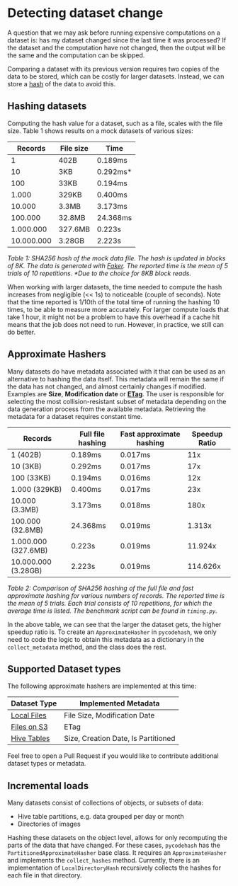 # Detecting dataset change

A question that we may ask before running expensive computations on a dataset is: has my dataset changed since the last time it was processed?
If the dataset and the computation have not changed, then the output will be the same and the computation can be skipped.

Comparing a dataset with its previous version requires two copies of the data to be stored, which can be costly for larger datasets.
Instead, we can store a [hash](https://en.wikipedia.org/wiki/Hash_function) of the data to avoid this.

## Hashing datasets

Computing the hash value for a dataset, such as a file, scales with the file size. Table 1 shows results on a mock datasets of various sizes:

| Records    | File size | Time     |
|------------|-----------|----------|
| 1          | 402B      | 0.189ms  |
| 10         | 3KB       | 0.292ms* |
| 100        | 33KB      | 0.194ms  |
| 1.000      | 329KB     | 0.400ms  |
| 10.000     | 3.3MB     | 3.173ms  |
| 100.000    | 32.8MB    | 24.368ms |
| 1.000.000  | 327.6MB   | 0.223s   |
| 10.000.000 | 3.28GB    | 2.223s   |

_Table 1: SHA256 hash of the mock data file. The hash is updated in blocks of 8K. The data is generated with [Faker](https://faker.readthedocs.io/en/master/index.html). The reported time is the mean of 5 trials of 10 repetitions. *Due to the choice for 8KB block reads._

When working with larger datasets, the time needed to compute the hash increases from negligible (<< 1s) to noticeable (couple of seconds).
Note that the time reported is 1/10th of the total time of running the hashing 10 times, to be able to measure more accurately.
For larger compute loads that take 1 hour, it might not be a problem to have this overhead if a cache hit means that the job does not need to run.
However, in practice, we still can do better.

## Approximate Hashers

Many datasets do have metadata associated with it that can be used as an alternative to hashing the data itself.
This metadata will remain the same if the data has not changed, and almost certainly changes if modified.
Examples are **Size**, **Modification date** or [**ETag**](https://en.wikipedia.org/wiki/HTTP_ETag).
The user is responsible for selecting the most collision-resistant subset of metadata depending on the data generation 
process from the available metadata.
Retrieving the metadata for a dataset requires constant time. 

| Records             | Full file hashing | Fast approximate hashing | Speedup Ratio |
|---------------------|-------------------|--------------------------|---------------|
| 1 (402B)            | 0.189ms           | 0.017ms                  | 11x           |
| 10 (3KB)            | 0.292ms           | 0.017ms                  | 17x           |
| 100 (33KB)          | 0.194ms           | 0.016ms                  | 12x           |
| 1.000 (329KB)       | 0.400ms           | 0.017ms                  | 23x           |
| 10.000 (3.3MB)      | 3.173ms           | 0.018ms                  | 180x          |
| 100.000 (32.8MB)    | 24.368ms          | 0.019ms                  | 1.313x        |
| 1.000.000 (327.6MB) | 0.223s            | 0.019ms                  | 11.924x       |
| 10.000.000 (3.28GB) | 2.223s            | 0.019ms                  | 114.626x      |

_Table 2: Comparison of SHA256 hashing of the full file and fast approximate hashing for various numbers of records. The reported time is the mean of 5 trials. Each trial consists of 10 repetitions, for which the average time is listed. The benchmark script can be found in `timing.py`._

In the above table, we can see that the larger the dataset gets, the higher speedup ratio is.
To create an `ApproximateHasher` in `pycodehash`, we only need to code the logic to obtain this metadata as a
dictionary in the `collect_metadata` method, and the class does the rest.

## Supported Dataset types

The following approximate hashers are implemented at this time:

| **Dataset Type**                                                                                   | **Implemented Metadata**            |
|----------------------------------------------------------------------------------------------------|-------------------------------------|
| [Local Files](https://github.com/pycodehash/pycodehash/blob/main/src/pycodehash/datasets/local.py) | File Size, Modification Date        |
| [Files on S3](https://github.com/pycodehash/pycodehash/blob/main/src/pycodehash/datasets/s3.py)    | ETag                                |
| [Hive Tables](https://github.com/pycodehash/pycodehash/blob/main/src/pycodehash/datasets/hive.py)  | Size, Creation Date, Is Partitioned |

Feel free to open a Pull Request if you would like to contribute additional dataset types or metadata. 

## Incremental loads

Many datasets consist of collections of objects, or subsets of data:

- Hive table partitions, e.g. data grouped per day or month
- Directories of images

Hashing these datasets on the object level, allows for only recomputing the parts of the data that have changed.
For these cases, `pycodehash` has the `PartitionedApproximateHasher` base class.
It requires an `ApproximateHasher` and implements the `collect_hashes` method.
Currently, there is an implementation of `LocalDirectoryHash` recursively collects the hashes for each file in that directory.
